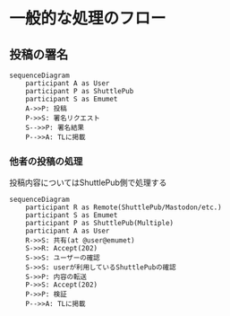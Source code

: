 # 一般的な処理のフロー

## 投稿の署名
```mermaid
sequenceDiagram
    participant A as User
    participant P as ShuttlePub
    participant S as Emumet
    A->>P: 投稿
    P->>S: 署名リクエスト
    S-->>P: 署名結果
    P-->>A: TLに掲載
```

### 他者の投稿の処理

投稿内容についてはShuttlePub側で処理する

```mermaid
sequenceDiagram
    participant R as Remote(ShuttlePub/Mastodon/etc.)
    participant S as Emumet
    participant P as ShuttlePub(Multiple)
    participant A as User
    R->>S: 共有(at @user@emumet)
    S->>R: Accept(202)
    S->>S: ユーザーの確認
    S->>S: userが利用しているShuttlePubの確認
    S->>P: 内容の転送
    P->>S: Accept(202)
    P->>P: 検証
    P-->>A: TLに掲載
```
